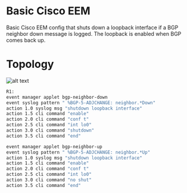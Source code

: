 # Basic Cisco EEM
Basic Cisco EEM config that shuts down a loopback interface if a BGP neighbor down message is logged. The loopback is enabled when BGP comes back up.

# Topology
![alt text](https://github.com/jwrightazure/lab/blob/master/cisco-eem-basic/basic-eem.png)

```bash
R1:
event manager applet bgp-neighbor-down
event syslog pattern " %BGP-5-ADJCHANGE: neighbor.*Down" 
action 1.0 syslog msg "shutdown loopback interface"
action 1.5 cli command "enable"
action 2.0 cli command "conf t"
action 2.5 cli command "int lo0"
action 3.0 cli command "shutdown"
action 3.5 cli command "end"

event manager applet bgp-neighbor-up
event syslog pattern " %BGP-5-ADJCHANGE: neighbor.*Up" 
action 1.0 syslog msg "shutdown loopback interface"
action 1.5 cli command "enable"
action 2.0 cli command "conf t"
action 2.5 cli command "int lo0"
action 3.0 cli command "no shut"
action 3.5 cli command "end"
```
